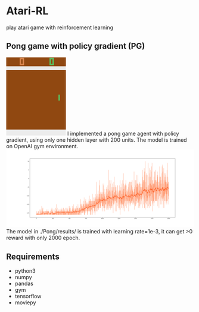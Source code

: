 # Atari-RL
play atari game with reinforcement learning

## Pong game with policy gradient (PG)
![pong](https://github.com/mashoujiang/Atari-RL/blob/master/Pong/figures/Pong.gif)
I implemented a pong game agent with policy gradient, using only one hidden layer with 200 units. The model is trained on OpenAI gym environment. 
![reward](https://github.com/mashoujiang/Atari-RL/blob/master/Pong/figures/reward.png)
The model in ./Pong/results/ is trained with learning rate=1e-3, it can get >0 reward with only 2000 epoch.

## Requirements
* python3
* numpy
* pandas
* gym
* tensorflow
* moviepy
